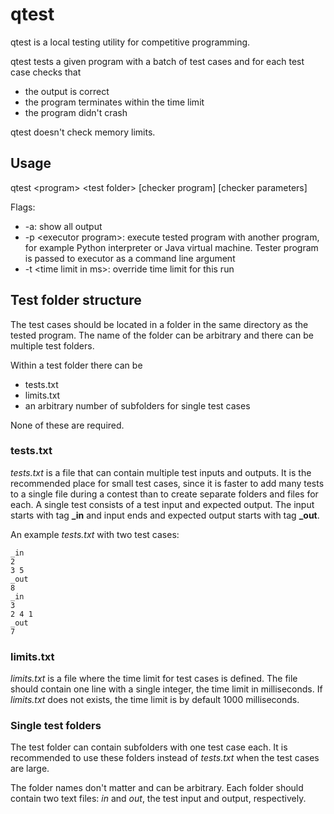 # qtest
qtest is a local testing utility for competitive programming.

qtest tests a given program with a batch of test cases and for each test case checks that
* the output is correct
* the program terminates within the time limit
* the program didn't crash

qtest doesn't check memory limits.

## Usage

qtest &lt;program&gt; &lt;test folder&gt; [checker program] [checker parameters]

Flags:
* -a: show all output
* -p &lt;executor program&gt;: execute tested program with another program, for example Python interpreter or Java virtual machine. Tester program is passed to executor as a command line argument
* -t &lt;time limit in ms&gt;: override time limit for this run
  
  
## Test folder structure

The test cases should be located in a folder in the same directory as the tested program. The name of the folder can be arbitrary and there can be multiple test folders.

Within a test folder there can be
* tests.txt
* limits.txt
* an arbitrary number of subfolders for single test cases

None of these are required.

### tests.txt

*tests.txt* is a file that can contain multiple test inputs and outputs. It is the recommended place for small test cases, since it is faster to add many tests to a single file during a contest than to create separate folders and files for each. A single test consists of a test input and expected output. The input starts with tag **_in** and input ends and expected output starts with tag **_out**.

An example *tests.txt* with two test cases:
```
_in
2
3 5
_out
8
_in
3
2 4 1
_out
7
```

### limits.txt

*limits.txt* is a file where the time limit for test cases is defined. The file should contain one line with a single integer, the time limit in milliseconds. If *limits.txt* does not exists, the time limit is by default 1000 milliseconds.

### Single test folders

The test folder can contain subfolders with one test case each. It is recommended to use these folders instead of *tests.txt* when the test cases are large.

The folder names don't matter and can be arbitrary. Each folder should contain two text files: *in* and *out*, the test input and output, respectively.
